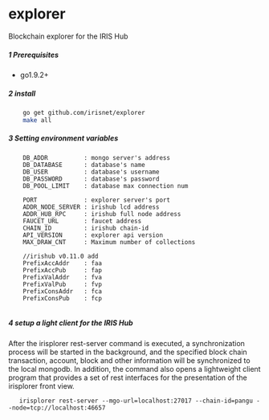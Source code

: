 # explorer
Blockchain explorer for the IRIS Hub
##### 1 Prerequisites

* go1.9.2+

##### 2 install

```bash
    go get github.com/irisnet/explorer
    make all
```

##### 3 Setting environment variables

```
    DB_ADDR          : mongo server's address
    DB_DATABASE      : database's name
    DB_USER          : database's username
    DB_PASSWORD      : database's password
    DB_POOL_LIMIT    : database max connection num

    PORT             : explorer server's port
    ADDR_NODE_SERVER : irishub lcd address
    ADDR_HUB_RPC     : irishub full node address
    FAUCET_URL       : faucet address
    CHAIN_ID         : irishub chain-id
    API_VERSION      : explorer api version
    MAX_DRAW_CNT     : Maximum number of collections
    
    //irishub v0.11.0 add
    PrefixAccAddr    : faa
    PrefixAccPub     : fap
    PrefixValAddr    : fva
    PrefixValPub     : fvp
    PrefixConsAddr   : fca
    PrefixConsPub    : fcp
    

```


##### 4 setup a light client for the IRIS Hub
After the irisplorer rest-server command is executed, a synchronization process will be started in the background, and the specified block chain transaction, account, block and other information will be synchronized to the local mongodb.
In addition, the command also opens a lightweight client program that provides a set of rest interfaces for the presentation of the irisplorer front view.

```golang
   irisplorer rest-server --mgo-url=localhost:27017 --chain-id=pangu --node=tcp://localhost:46657
```